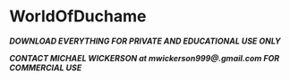 # WorldOfDuchame

***DOWNLOAD EVERYTHING FOR PRIVATE AND EDUCATIONAL USE ONLY***

***CONTACT MICHAEL WICKERSON at mwickerson999@.gmail.com FOR COMMERCIAL USE***
